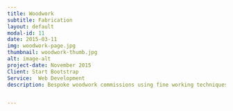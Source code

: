 ```yaml
---
title: Woodwork
subtitle: Fabrication
layout: default
modal-id: 11
date: 2015-03-11
img: woodwork-page.jpg
thumbnail: woodwork-thumb.jpg
alt: image-alt
project-date: November 2015
Client: Start Bootstrap
Service:  Web Development
description: Bespoke woodwork commissions using fine working techniques and marquetry


---
```

